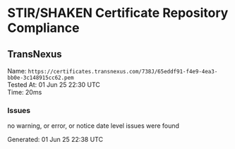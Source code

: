 # STIR/SHAKEN Certificate Repository Compliance

## TransNexus

Name: `https://certificates.transnexus.com/738J/65eddf91-f4e9-4ea3-bb0e-3c148915cc62.pem`\
Tested At: 01 Jun 25 22:30 UTC\
Time: 20ms

### Issues

no warning, or error, or notice date level issues were found

Generated: 01 Jun 25 22:38 UTC